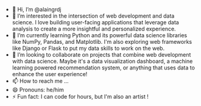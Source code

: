 - 👋 Hi, I’m @alaingrdj
- 👀 I’m interested in the intersection of web development and data science. I love building user-facing applications that leverage data analysis to create a more insightful and personalized experience.
- 🌱 I’m currently learning Python and its powerful data science libraries like NumPy, Pandas, and Matplotlib. I'm also exploring web frameworks like Django or Flask to put my data skills to work on the web.
- 💞️ I’m looking to collaborate on projects that combine web development with data science.  Maybe it's a data visualization dashboard, a machine learning powered recommendation system, or anything that uses data to enhance the user experience!
- 📫 How to reach me ...
- 😄 Pronouns: he/him
- ⚡ Fun fact: I can code for hours, but I'm also an artist !

<!---
alaingrdj/alaingrdj is a ✨ special ✨ repository because its `README.md` (this file) appears on your GitHub profile.
You can click the Preview link to take a look at your changes.
--->
